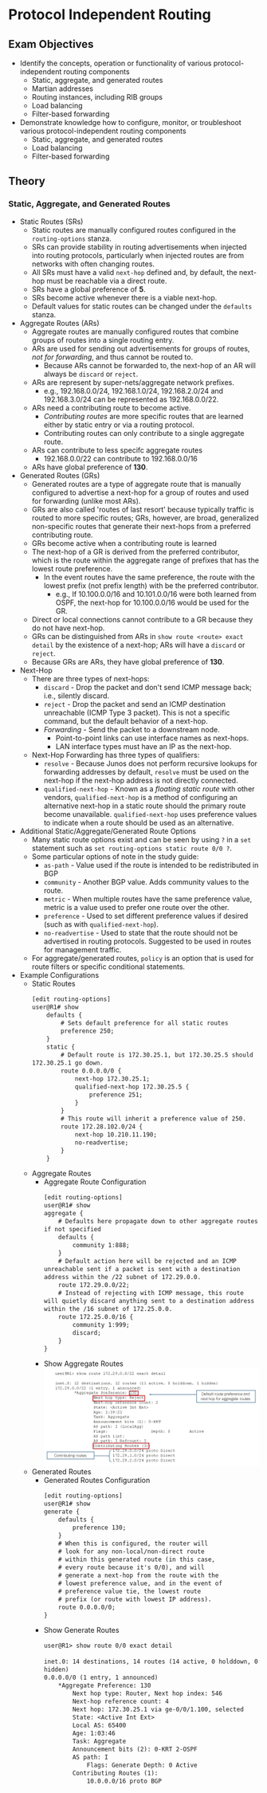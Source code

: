 # Protocol Independent Routing

## Exam Objectives

- Identify the concepts, operation or functionality of various protocol-independent routing components
  * Static, aggregate, and generated routes
  * Martian addresses
  * Routing instances, including RIB groups
  * Load balancing
  * Filter-based forwarding
- Demonstrate knowledge how to configure, monitor, or troubleshoot various protocol-independent routing components
  * Static, aggregate, and generated routes
  * Load balancing
  * Filter-based forwarding

## Theory 

### Static, Aggregate, and Generated Routes

- Static Routes (SRs)
  * Static routes are manually configured routes configured in the `routing-options` stanza.
  * SRs can provide stability in routing advertisements when injected into routing protocols, particularly when injected routes are from networks with often changing routes.
  * All SRs must have a valid `next-hop` defined and, by default, the next-hop must be reachable via a direct route.
  * SRs have a global preference of **5**.
  * SRs become active whenever there is a viable next-hop.
  * Default values for static routes can be changed under the `defaults` stanza.
- Aggregate Routes (ARs)
  * Aggregate routes are manually configured routes that combine groups of routes into a single routing entry.
  * ARs are used for sending out advertisements for groups of routes, *not for forwarding*, and thus cannot be routed to.
    + Because ARs cannot be forwarded to, the next-hop of an AR will always be `discard` or `reject`.
  * ARs are represent by super-nets/aggregate network prefixes.
    + e.g., 192.168.0.0/24, 192.168.1.0/24, 192.168.2.0/24 and 192.168.3.0/24 can be represented as 192.168.0.0/22.
  * ARs need a contributing route to become active.
    + *Contributing routes* are more specific routes that are learned either by static entry or via a routing protocol.
    + Contributing routes can only contribute to a single aggregate route.
  * ARs can contribute to less specifc aggregate routes
    + 192.168.0.0/22 can contribute to 192.168.0.0/16
  * ARs have global preference of **130**.
- Generated Routes (GRs)
  * Generated routes are a type of aggregate route that is manually configured to advertise a next-hop for a group of routes and used for forwarding (unlike most ARs).
  * GRs are also called 'routes of last resort' because typically traffic is routed to more specific routes; GRs, however, are broad, generalized non-specific routes that generate their next-hops from a preferred contributing route.
  * GRs become active when a contributing route is learned
  * The next-hop of a GR is derived from the preferred contributor, which is the route within the aggregate range of prefixes that has the lowest route preference.
    + In the event routes have the same preference, the route with the lowest prefix (not prefix length) with be the preferred contributor.
      * e.g., If 10.100.0.0/16 and 10.101.0.0/16 were both learned from OSPF, the next-hop for 10.100.0.0/16 would be used for the GR.
  * Direct or local connections cannot contribute to a GR because they do not have next-hop.
  * GRs can be distinguished from ARs in `show route <route> exact detail` by the existence of a next-hop; ARs will have a `discard` or `reject`.
  * Because GRs are ARs, they have global preference of **130**.
- Next-Hop
  * There are three types of next-hops:
    + `discard` - Drop the packet and don't send ICMP message back; i.e., silently discard.
    + `reject` - Drop the packet and send an ICMP destination unreachable (ICMP Type 3 packet). This is not a specific command, but the default behavior of a next-hop. 
    + *Forwarding* - Send the packet to a downstream node.
      * Point-to-point links can use interface names as next-hops.
      * LAN interface types must have an IP as the next-hop. 
  * Next-Hop Forwarding has three types of qualifiers:
    + `resolve` - Because Junos does not perform recursive lookups for forwarding addresses by default, `resolve` must be used on the next-hop if the next-hop address is not directly connected.
    + `qualified-next-hop` - Known as a *floating static route* with other vendors, `qualified-next-hop` is a method of configuring an alternative next-hop in a static route should the primary route become unavailable. `qualified-next-hop` uses preference values to indicate when a route should be used as an alternative.
- Additional Static/Aggregate/Generated Route Options
  * Many static route options exist and can be seen by using `?` in a `set` statement such as `set routing-options static route 0/0 ?`.
  * Some particular options of note in the study guide:
    + `as-path` - Value used if the route is intended to be redistributed in BGP
    + `community` - Another BGP value. Adds community values to the route.
    + `metric` - When multiple routes have the same preference value, metric is a value used to prefer one route over the other.
    + `preference` - Used to set different preference values if desired (such as with `qualified-next-hop`).
    + `no-readvertise` - Used to state that the route should not be advertised in routing protocols. Suggested to be used in routes for management traffic. 
  * For aggregate/generated routes, `policy` is an option that is used for route filters or specific conditional statements.
- Example Configurations
  * Static Routes
    ```
    [edit routing-options]
    user@R1# show
        defaults {
            # Sets default preference for all static routes
            preference 250;
        }
        static {
            # Default route is 172.30.25.1, but 172.30.25.5 should 172.30.25.1 go down.
            route 0.0.0.0/0 {
                next-hop 172.30.25.1;
                qualified-next-hop 172.30.25.5 {
                    preference 251;
                }
            }
            # This route will inherit a preference value of 250. 
            route 172.28.102.0/24 {
                next-hop 10.210.11.190;
                no-readvertise;
            }
        }
    ```
  * Aggregate Routes
    + Aggregate Route Configuration
        ```
        [edit routing-options]
        user@R1# show
        aggregate {
            # Defaults here propagate down to other aggregate routes if not specified
            defaults {
                community 1:888;
            }
            # Default action here will be rejected and an ICMP unreachable sent if a packet is sent with a destination address within the /22 subnet of 172.29.0.0.
            route 172.29.0.0/22;
            # Instead of rejecting with ICMP message, this route will quietly discard anything sent to a destination address within the /16 subnet of 172.25.0.0.
            route 172.25.0.0/16 {
                community 1:999;
                discard;
            }
        }
        ```
    + Show Aggregate Routes
      ![show route 172.29.0.0/22 exact detail](../images/protocol_independent/show_aggregate_routes.png)
  * Generated Routes
    + Generated Routes Configuration 
        ```
        [edit routing-options]
        user@R1# show
        generate {
            defaults {
                preference 130;
            }
            # When this is configured, the router will
            # look for any non-local/non-direct route
            # within this generated route (in this case, 
            # every route because it's 0/0), and will
            # generate a next-hop from the route with the 
            # lowest preference value, and in the event of
            # preference value tie, the lowest route
            # prefix (or route with lowest IP address). 
            route 0.0.0.0/0;
        }
        ```
    + Show Generate Routes
        ```
        user@R1> show route 0/0 exact detail

        inet.0: 14 destinations, 14 routes (14 active, 0 holddown, 0 hidden)
        0.0.0.0/0 (1 entry, 1 announced)
            *Aggregate Preference: 130
                Next hop type: Router, Next hop index: 546
                Next-hop reference count: 4
                Next hop: 172.30.25.1 via ge-0/0/1.100, selected
                State: <Active Int Ext>
                Local AS: 65400
                Age: 1:03:46
                Task: Aggregate
                Announcement bits (2): 0-KRT 2-OSPF
                AS path: I
                    Flags: Generate Depth: 0 Active
                Contributing Routes (1):
                    10.0.0.0/16 proto BGP
        ```
